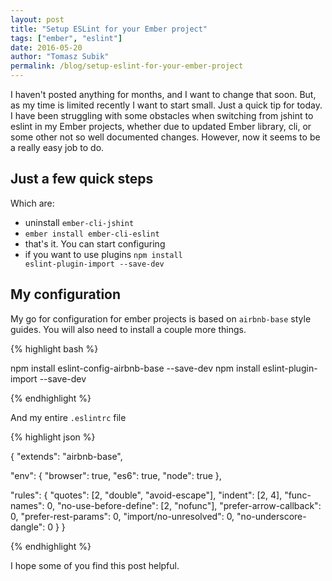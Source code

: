 ```yaml
---
layout: post
title: "Setup ESLint for your Ember project"
tags: ["ember", "eslint"]
date: 2016-05-20
author: "Tomasz Subik"
permalink: /blog/setup-eslint-for-your-ember-project
---
```


I haven't posted anything for months, and I want to change that soon.
But, as my time is limited recently I want to start small. Just a quick tip for today.
I have been struggling with some obstacles when switching from jshint to eslint in my Ember projects,
whether due to updated Ember library, cli, or some other not so well documented changes.
However, now it seems to be a really easy job to do.

<!--more-->

## Just a few quick steps

Which are:

* uninstall <code class="inline">ember-cli-jshint</code>
* <code class="inline">ember install ember-cli-eslint</code>
* that's it. You can start configuring
* if you want to use plugins <code class="inline">npm install eslint-plugin-import --save-dev</code>

## My configuration

My go for configuration for ember projects is based on <code class="inline">airbnb-base</code> style guides.
You will also need to install a couple more things.

{% highlight bash %}

  npm install eslint-config-airbnb-base --save-dev
  npm install eslint-plugin-import --save-dev

{% endhighlight %}

And my entire <code class="inline">.eslintrc</code> file

{% highlight json %}

{
  "extends": "airbnb-base",

  "env": {
    "browser": true,
    "es6": true,
    "node": true
  },

  "rules": {
    "quotes": [2, "double", "avoid-escape"],
    "indent": [2, 4],
    "func-names": 0,
    "no-use-before-define": [2, "nofunc"],
    "prefer-arrow-callback": 0,
    "prefer-rest-params": 0,
    "import/no-unresolved": 0,
    "no-underscore-dangle": 0
  }
}

{% endhighlight %}

I hope some of you find this post helpful.
